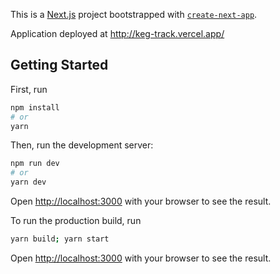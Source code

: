 This is a [Next.js](https://nextjs.org/) project bootstrapped with [`create-next-app`](https://github.com/vercel/next.js/tree/canary/packages/create-next-app).

Application deployed at http://keg-track.vercel.app/

## Getting Started
First, run 

```bash
npm install
# or
yarn
```

Then, run the development server:

```bash
npm run dev
# or
yarn dev
```

Open [http://localhost:3000](http://localhost:3000) with your browser to see the result.

To run the production build, run

```bash
yarn build; yarn start
```
Open [http://localhost:3000](http://localhost:3000) with your browser to see the result.


